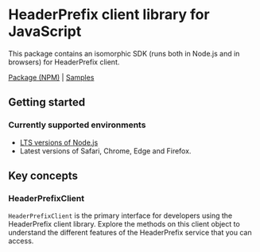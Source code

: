 # HeaderPrefix client library for JavaScript

This package contains an isomorphic SDK (runs both in Node.js and in browsers) for HeaderPrefix client.



[Package (NPM)](https://www.npmjs.com/package/@msinternal/headerprefix) |
[Samples](https://github.com/Azure-Samples/azure-samples-js-management)

## Getting started

### Currently supported environments

- [LTS versions of Node.js](https://nodejs.org/about/releases/)
- Latest versions of Safari, Chrome, Edge and Firefox.




## Key concepts

### HeaderPrefixClient

`HeaderPrefixClient` is the primary interface for developers using the HeaderPrefix client library. Explore the methods on this client object to understand the different features of the HeaderPrefix service that you can access.

